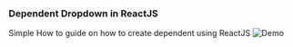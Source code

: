 ### Dependent Dropdown in ReactJS

Simple How to guide on how to create dependent using ReactJS
![Demo](https://user-images.githubusercontent.com/79437368/219227838-ee80a8ff-0d2b-47b9-8ee5-81e45e889fa9.gif)
